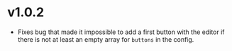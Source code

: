 # v1.0.2

- Fixes bug that made it impossible to add a first button with the editor if there is not at least an empty array for `buttons` in the config.
